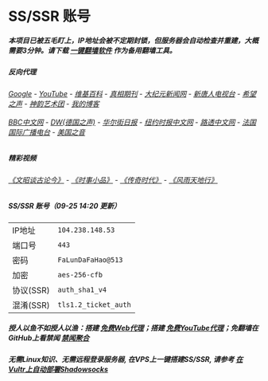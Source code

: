 # SS/SSR 账号 

##### 本项目已被五毛盯上，IP地址会被不定期封锁，但服务器会自动检查并重建，大概需要3分钟。请下载 [一键翻墙软件](https://github.com/gfw-breaker/nogfw/blob/master/README.md) 作为备用翻墙工具。

##### 反向代理
######  [Google](http://45.32.140.240:8888/search?q=425事件) - [YouTube](https://nogfw.the-youtube.win) - [维基百科](http://45.32.140.240:8100/wiki/喬高-麥塔斯調查報告) - [真相期刊](http://45.32.140.240:8300/display.aspx?category_id=3&zhuanti_id=2) - [大纪元新闻网](http://45.32.140.240:10080) - [新唐人电视台](http://45.32.140.240:8000) - [希望之声](http://45.32.140.240:8200) - [神韵艺术团](http://45.32.140.240:8000/xtr/gb/prog673.html) - [我的博客](http://45.32.140.240:10000/)<br/> <br/> [BBC中文网](http://45.32.140.240:9100/zhongwen/simp) - [DW(德国之声)](http://45.32.140.240:9200/zh/在线报导/s-9058?&zhongwen=simp) - [华尔街日报](http://45.32.140.240:9300) - [纽约时报中文网](http://45.32.140.240:9400) - [路透中文网](http://45.32.140.240:9500/) - [法国国际广播电台](http://45.32.140.240:9600/) - [美国之音](http://45.32.140.240:9700/) 

##### 精彩视频
###### [《文昭谈古论今》](https://github.com/gfw-breaker/wenzhao/blob/master/README.md) - [《时事小品》](https://github.com/gfw-breaker/ntdtv-comedy/blob/master/README.md) - [《传奇时代》](http://45.32.140.240:10000/videos/legend/) - [《风雨天地行》](http://45.32.140.240:10000/videos/fytdx/)

##### SS/SSR 账号（09-25 14:20 更新）
|||
|-|-|
|IP地址|`104.238.148.53`|
|端口号|`443` |
|密码|`FaLunDaFaHao@513`|  
|加密|`aes-256-cfb`|
|协议(SSR) |`auth_sha1_v4`|  
|混淆(SSR) |`tls1.2_ticket_auth`|  

##### 授人以鱼不如授人以渔：搭建 [免费Web代理](https://github.com/no-gfw/heroku-node-proxy#--end--)；搭建 [免费YouTube代理](https://github.com/gfw-breaker/you2php-heroku#--end--)；免翻墙在GitHub上看禁闻 [禁闻聚合](https://github.com/gfw-breaker/banned-news/blob/master/README.md)

##### 无需Linux知识、无需远程登录服务器, 在VPS上一键搭建SS/SSR, 请参考 [在Vultr上自动部署Shadowsocks](https://gfw-breaker.win/vultr%e9%83%a8%e7%bd%b2ss/) 
